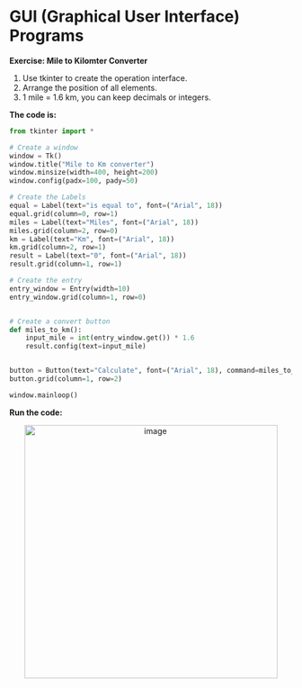 # GUI (Graphical User Interface) Programs

**Exercise: Mile to Kilomter Converter**

1. Use tkinter to create the operation interface.
2. Arrange the position of all elements.
3. 1 mile = 1.6 km, you can keep decimals or integers.

**The code is:**
```py
from tkinter import *

# Create a window
window = Tk()
window.title("Mile to Km converter")
window.minsize(width=400, height=200)
window.config(padx=100, pady=50)

# Create the Labels
equal = Label(text="is equal to", font=("Arial", 18))
equal.grid(column=0, row=1)
miles = Label(text="Miles", font=("Arial", 18))
miles.grid(column=2, row=0)
km = Label(text="Km", font=("Arial", 18))
km.grid(column=2, row=1)
result = Label(text="0", font=("Arial", 18))
result.grid(column=1, row=1)

# Create the entry
entry_window = Entry(width=10)
entry_window.grid(column=1, row=0)


# Create a convert button
def miles_to_km():
    input_mile = int(entry_window.get()) * 1.6
    result.config(text=input_mile)


button = Button(text="Calculate", font=("Arial", 18), command=miles_to_km)
button.grid(column=1, row=2)

window.mainloop()

```

**Run the code:**

<div align=center>
<img width="450" alt="image" src="https://github.com/ShiyuFan0820/CSLearningNote/assets/149340606/83f434d7-d305-4f99-85d1-41f9cce99965">
</div>

